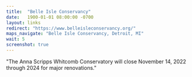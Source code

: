 ```yaml
---
title:  "Belle Isle Conservancy"
date:   1900-01-01 08:00:00 -0700
layout: links
redirect: "https://www.belleisleconservancy.org/"
maps_navigate: "Belle Isle Conservancy, Detroit, MI"
wait: 5
screenshot: true
---
```


"The Anna Scripps Whitcomb Conservatory will close November 14, 2022 through 2024 for major renovations."
